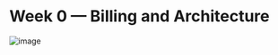 # Week 0 — Billing and Architecture

![image](https://github.com/Julianeme/aws-bootcamp-cruddur-2023/assets/41163687/8cb5e69b-bfb6-4f75-83a7-56a4a039d8f3)
